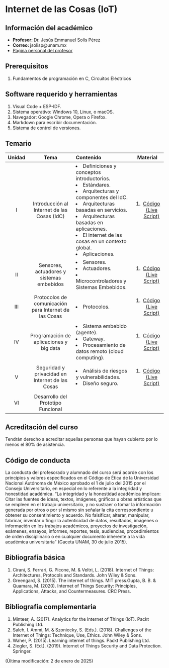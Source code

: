 # Internet de las Cosas (IoT)


## Información del académico

<ul>
  <li> <b> Profesor: </b> Dr. Jesús Emmanuel Solís Pérez </li>
  <li> <b> Correo: </b> jsolisp@unam.mx </li>
  <li> <a href="https://jesolisp.github.io"> Página personal del profesor </a> </li>
</ul>

## Prerequisitos
<ol>
 <li> Fundamentos de programación en C, Circuitos Eléctricos </li>
</ol>

## Software requerido y herramientas
<ol>
 <li> Visual Code + ESP-IDF. </li>
 <li> Sistema operativo: Windows 10, Linux, o macOS. </li>
 <li> Navegador: Google Chrome, Opera o Firefox. </li>
 <li> Markdown para escribir documentación. </li>
 <li> Sistema de control de versiones. </li>
</ol>

## Temario

| **Unidad** | **Tema** | **Contenido** | **Material** |
|:---:|:---:|:---|:---:|
| I | Introducción al Internet de las Cosas (IdC) | <li> Definiciones y conceptos introductorios. </li> <li> Estándares. </li> <li> Arquitecturas y componentes del IdC. </li> <li> Arquitecturas basadas en servicios. </li> <li> Arquitecturas basadas en aplicaciones. </li> <li> El internet de las cosas en un contexto global. </li> <li> Aplicaciones. </li> | <ol><li>[Código (Live Script)](JESP_01_Introduccion_IdC.ipynb)</li> </ol> |
| II | Sensores, actuadores y sistemas embebidos | <li> Sensores. </li> <li> Actuadores. </li> <li> Microcontroladores y Sistemas Embebidos. </li> | <ol><li>[Código (Live Script)](JESP_02_Sensores_actuadores.ipynb)</li> </ol> |
| III | Protocolos de comunicación para Internet de las Cosas | <li> Protocolos. </li> | <ol><li>[Código (Live Script)](JESP_03_Protocolos.ipynb)</li> </ol> |
| IV | Programación de aplicaciones y big data | <li> Sistema embebido (agente). </li> <li> Gateway. </li> <li> Procesamiento de datos remoto (cloud computing). </li> | <ol><li>[Código (Live Script)](JESP_04_Programacion_app.ipynb)</li> </ol> |
| V | Seguridad y privacidad en Internet de las Cosas | <li>  Análisis de riesgos y vulnerabilidades. </li> <li> Diseño seguro. </li> | <ol><li>[Código (Live Script)](JESP_05_Seguridad_privacidad.ipynb)</li> </ol> |
| VI | Desarrollo del Prototipo Funcional |  |  |

## Acreditación del curso
Tendrán derecho a acreditar aquellas personas que hayan cubierto por lo menos el 80% de asistencia.

## Código de conducta
La conducta del profesorado y alumnado del curso será acorde con los principios y valores especificados en el Código de Ética de la Universidad Nacional Autónoma de México aprobado el 1 de julio del 2015 por el Consejo Universitario, en especial en lo referente a la integridad y honestidad académica. “La integridad y la honestidad académica implican: Citar las fuentes de ideas, textos, imágenes, gráficos u obras artı́sticas que se empleen en el trabajo universitario, y no sustraer o tomar la información generada por otros o por sı́ mismo sin señalar la cita correspondiente u obtener su consentimiento y acuerdo. No falsificar, alterar, manipular, fabricar, inventar o fingir la autenticidad de datos, resultados, imágenes o información en los trabajos académicos, proyectos de investigación, exámenes, ensayos, informes, reportes, tesis, audiencias, procedimientos de orden disciplinario o en cualquier documento inherente a la vida académica universitaria” (Gaceta UNAM, 30 de julio 2015).


## Bibliografía básica
<ol>
 <li> Cirani, S. Ferrari, G. Picone, M. & Veltri, L. (2018). Internet of Things: Architectures, Protocols and Standards. John Wiley & Sons. </li>
 <li> Greengard, S. (2015). The internet of things. MIT press.Gupta, B. B. & Quamara, M. (2020). Internet of Things Security: Principles, Applications, Attacks, and Countermeasures. CRC Press. </li>
</ol>

## Bibliografía complementaria
<ol>
 <li> Minteer, A. (2017). Analytics for the Internet of Things (IoT). Packt Publishing Ltd. </li>
 <li> Saleh, I. Ammi, M. & Szoniecky, S. (Eds.). (2018). Challenges of the Internet of Things: Technique, Use, Ethics. John Wiley & Sons. </li>
 <li> Waher, P. (2015). Learning internet of things. Packt Publishing Ltd. </li>
 <li> Ziegler, S. (Ed.). (2019). Internet of Things Security and Data Protection. Springer. </li>
</ol>

(Última modificación: 2 de enero de 2025)
